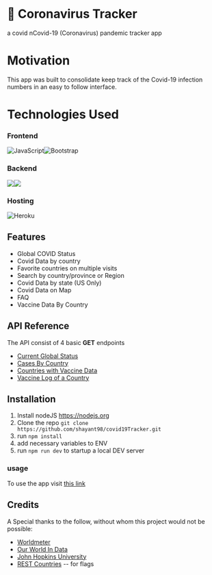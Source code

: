 # 🦠 Coronavirus Tracker
a covid nCovid-19 (Coronavirus) pandemic tracker app

# Motivation
This app was built to consolidate keep track of the Covid-19 infection numbers in an easy to follow interface.

# Technologies Used

### Frontend
 <img alt="JavaScript" src="https://img.shields.io/badge/javascript%20-%23323330.svg?&style=for-the-badge&logo=javascript&logoColor=%23F7DF1E"/><img alt="Bootstrap" src="https://img.shields.io/badge/bootstrap%20-%23563D7C.svg?&style=for-the-badge&logo=bootstrap&logoColor=white"/>

### Backend
<img src="https://img.shields.io/badge/node.js%20-%2343853D.svg?&style=for-the-badge&logo=node.js&logoColor=white"/><img src="https://img.shields.io/badge/express.js%20-%23404d59.svg?&style=for-the-badge"/>

### Hosting
<img alt="Heroku" src="https://img.shields.io/badge/heroku%20-%23430098.svg?&style=for-the-badge&logo=heroku&logoColor=white"/>

## Features

 - Global COVID Status
 - Covid Data by country
 - Favorite countries on multiple visits
 - Search by country/province or Region
 - Covid Data by state (US Only)
 - Covid Data on Map
 - FAQ
 - Vaccine Data By Country

## API Reference
The API consist of 4 basic **GET** endpoints

 -  [Current Global Status](https://covid19trackershayant.herokuapp.com/api/currentstatus)
 -  [Cases By Country](https://covid19trackershayant.herokuapp.com/api/cases/suriname)
 -  [Countries with Vaccine Data](https://covid19trackershayant.herokuapp.com/api/vaccines)
 -  [Vaccine Log of a Country](https://covid19trackershayant.herokuapp.com/api/vaccines/denmark)

## Installation
1. Install nodeJS https://nodejs.org
2. Clone the repo `git clone https://github.com/shayant98/covid19Tracker.git`
3. run `npm install`
4. add necessary variables to ENV
5. run `npm run dev` to startup a local DEV server



### usage
To use the app visit [this link](covid19trackershayant.herokuapp.com/)
## Credits
A Special thanks to the follow, without whom this project would not be possible:
 - [Worldmeter](https://www.worldometers.info/coronavirus/)
 - [Our World In Data](https://github.com/owid/covid-19-data/tree/master/public/data)
 - [John Hopkins University](https://github.com/CSSEGISandData/COVID-19)
 - [REST Countries](https://restcountries.eu/) -- for flags

